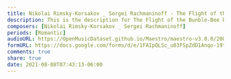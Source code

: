 ```yaml
---
title: Nikolai Rimsky-Korsakov _ Sergei Rachmaninoff - The Flight of the Bunble-Bee (1)
description: This is the description for The Flight of the Bunble-Bee by Nikolai Rimsky-Korsakov _ Sergei Rachmaninoff
composers: [Nikolai Rimsky-Korsakov _ Sergei Rachmaninoff]
periods: [Romantic]
audioURL: https://OpenMusicDataset.github.io/Maestro/maestro-v3.0.0/2008/MIDI-Unprocessed_08_R1_2008_01-05_ORIG_MID--AUDIO_08_R1_2008_wav--5.midi
formURL: https://docs.google.com/forms/d/e/1FAIpQLSc_u03FSpZdD1Anqo-19t4YObjmpVmNrOxWM0HAj0-sTRUXag/viewform
comments: true
share: true
date: 2021-08-08T07:43:13-06:00
---
```

